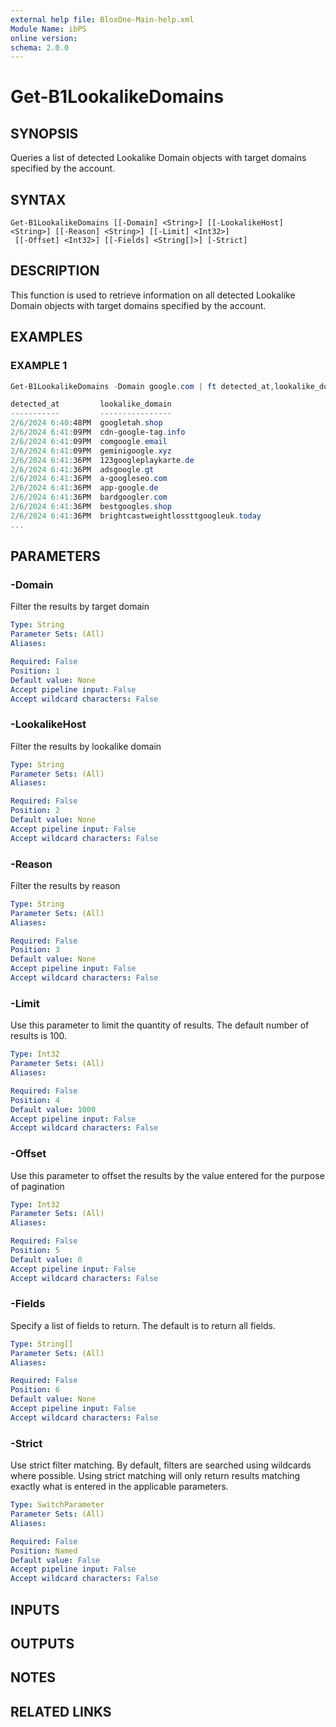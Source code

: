 ```yaml
---
external help file: BloxOne-Main-help.xml
Module Name: ibPS
online version:
schema: 2.0.0
---
```


# Get-B1LookalikeDomains

## SYNOPSIS
Queries a list of detected Lookalike Domain objects with target domains specified by the account.

## SYNTAX

```
Get-B1LookalikeDomains [[-Domain] <String>] [[-LookalikeHost] <String>] [[-Reason] <String>] [[-Limit] <Int32>]
 [[-Offset] <Int32>] [[-Fields] <String[]>] [-Strict]
```

## DESCRIPTION
This function is used to retrieve information on all detected Lookalike Domain objects with target domains specified by the account.

## EXAMPLES

### EXAMPLE 1
```powershell
Get-B1LookalikeDomains -Domain google.com | ft detected_at,lookalike_domain,reason -AutoSize

detected_at         lookalike_domain                                               reason
-----------         ----------------                                               ------
2/6/2024 6:40:48PM  googletah.shop                                                 Domain is a lookalike to google.com and likely used for phishing. The creation or first seen date is 2023-11-09.
2/6/2024 6:41:09PM  cdn-google-tag.info                                            Domain is a lookalike to google.com and has suspicious registration, behavior, or associations with known threats. The creation or first seen date is 2024-01-16.
2/6/2024 6:41:09PM  comgoogle.email                                                Domain is a lookalike to google.com and has suspicious registration, behavior, or associations with known threats. The creation or first seen date is 2023-11-12.
2/6/2024 6:41:09PM  geminigoogle.xyz                                               Domain is a lookalike to google.com and has suspicious registration, behavior, or associations with known threats. The creation or first seen date is 2023-12-08.
2/6/2024 6:41:36PM  123googleplaykarte.de                                          Domain is a lookalike to google.com. The creation date is unknown.
2/6/2024 6:41:36PM  adsgoogle.gt                                                   Domain is a lookalike to google.com. The creation date is unknown.
2/6/2024 6:41:36PM  a-googleseo.com                                                Domain is a lookalike to google.com. The creation date is 2023-10-27.
2/6/2024 6:41:36PM  app-google.de                                                  Domain is a lookalike to google.com. The creation date is unknown.
2/6/2024 6:41:36PM  bardgoogler.com                                                Domain is a lookalike to google.com. The creation date is 2023-04-02.
2/6/2024 6:41:36PM  bestgoogles.shop                                               Domain is a lookalike to google.com. The creation date is 2023-11-09.
2/6/2024 6:41:36PM  brightcastweightlossttgoogleuk.today                           Domain is a lookalike to google.com. The creation date is 2023-06-18.
...
```

## PARAMETERS

### -Domain
Filter the results by target domain

```yaml
Type: String
Parameter Sets: (All)
Aliases:

Required: False
Position: 1
Default value: None
Accept pipeline input: False
Accept wildcard characters: False
```

### -LookalikeHost
Filter the results by lookalike domain

```yaml
Type: String
Parameter Sets: (All)
Aliases:

Required: False
Position: 2
Default value: None
Accept pipeline input: False
Accept wildcard characters: False
```

### -Reason
Filter the results by reason

```yaml
Type: String
Parameter Sets: (All)
Aliases:

Required: False
Position: 3
Default value: None
Accept pipeline input: False
Accept wildcard characters: False
```

### -Limit
Use this parameter to limit the quantity of results.
The default number of results is 100.

```yaml
Type: Int32
Parameter Sets: (All)
Aliases:

Required: False
Position: 4
Default value: 1000
Accept pipeline input: False
Accept wildcard characters: False
```

### -Offset
Use this parameter to offset the results by the value entered for the purpose of pagination

```yaml
Type: Int32
Parameter Sets: (All)
Aliases:

Required: False
Position: 5
Default value: 0
Accept pipeline input: False
Accept wildcard characters: False
```

### -Fields
Specify a list of fields to return.
The default is to return all fields.

```yaml
Type: String[]
Parameter Sets: (All)
Aliases:

Required: False
Position: 6
Default value: None
Accept pipeline input: False
Accept wildcard characters: False
```

### -Strict
Use strict filter matching.
By default, filters are searched using wildcards where possible.
Using strict matching will only return results matching exactly what is entered in the applicable parameters.

```yaml
Type: SwitchParameter
Parameter Sets: (All)
Aliases:

Required: False
Position: Named
Default value: False
Accept pipeline input: False
Accept wildcard characters: False
```

## INPUTS

## OUTPUTS

## NOTES

## RELATED LINKS
